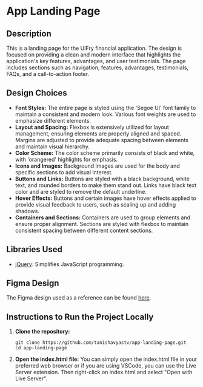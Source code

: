 # App Landing Page

## Description

This is a landing page for the UIFry financial application. The design is focused on providing a clean and modern interface that highlights the application's key features, advantages, and user testimonials. The page includes sections such as navigation, features, advantages, testimonials, FAQs, and a call-to-action footer.

## Design Choices

- **Font Styles:** The entire page is styled using the 'Segoe UI' font family to maintain a consistent and modern look. Various font weights are used to emphasize different elements.
- **Layout and Spacing:** Flexbox is extensively utilized for layout management, ensuring elements are properly aligned and spaced. Margins are adjusted to provide adequate spacing between elements and maintain visual hierarchy.
- **Color Scheme:** The color scheme primarily consists of black and white, with 'orangered' highlights for emphasis.
- **Icons and Images:** Background images are used for the body and specific sections to add visual interest.
- **Buttons and Links:** Buttons are styled with a black background, white text, and rounded borders to make them stand out. Links have black text color and are styled to remove the default underline.
- **Hover Effects:** Buttons and certain images have hover effects applied to provide visual feedback to users, such as scaling up and adding shadows.
- **Containers and Sections:** Containers are used to group elements and ensure proper alignment. Sections are styled with flexbox to maintain consistent spacing between different content sections.

## Libraries Used

- [jQuery](https://jquery.com/): Simplifies JavaScript programming.

## Figma Design

The Figma design used as a reference can be found [here](https://www.figma.com/design/Jh35oqUvXMxjFhT577yQAS/App-Landing-Page-Finance-Bank-Money-(Community)?node-id=101-79&t=sl9vjs0J5At6iYRy-1).

## Instructions to Run the Project Locally

1. **Clone the repository:**
   ```
   git clone https://github.com/tanishavyastv/app-landing-page.git
   cd app-landing-page
   ```
2. **Open the index.html file:**
   You can simply open the index.html file in your preferred web browser or if you are using VSCode, you can use the Live Server extension. Then right-click on index.html and select "Open with Live Server".
   
